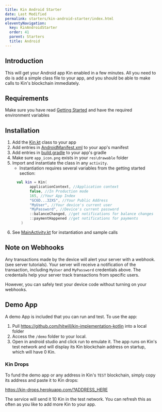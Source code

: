 ```yaml
---
title: Kin Android Starter
date: Last Modified
permalink: starters/kin-android-starter/index.html
eleventyNavigation:
  key: KinAndroidStarter
  order: 41
  parent: Starters
  title: Android
---
```


## Introduction
This will get your Android app Kin enabled in a few minutes. All you need to do is add a simple class file to your app, and you should be able to make calls to Kin's blockchain immediately.


## Requirements
Make sure you have read [Getting Started](/tutorials/getting-started/) and have the required environment variables


## Installation

1. Add the [Kin.kt](https://github.com/hitwill/kin-implementation-kotlin/blob/master/app/src/main/java/com/kin/kin/Kin.kt) class to your app 
2. Add entries in [AndroidManifest.xml](https://github.com/hitwill/kin-implementation-kotlin/blob/master/quick-start/AndroidManifest.xml) to your app's manifest
3. Add entries in [build.gradle](https://github.com/hitwill/kin-implementation-kotlin/blob/master/quick-start/build.gradle) to your app's gradle
4. Make sure `app_icon.png` exists in your `res\drawable` folder
5. Import and instantiate the class in any `activity`. 
    * Instantiation requires several variables from the getting started section:
    ```kotlin
      val kin = Kin(
            applicationContext, //Application context
            false, //In Production mode
            165, //Your App Index
            "GC6D...32XS", //Your Public Address
            "MyUser", //Your device's current user
            "MyPassword", //Device's current password
            ::balanceChanged, //get notifications for balance changes
            ::paymentHappened //get notifications for payments
        )
    ```
6. See [MainActivity.kt](https://github.com/hitwill/kin-implementation-kotlin/blob/master/quick-start/MainActivity.kt) for instantiation and sample calls

## Note on Webhooks
Any transactions made by the device will alert your server with a webhook. (see server tutorials). Your server will receive a notification of the transaction, including `MyUser` and `MyPassword` credentials above. The credentails help your server track transactions from specific users.

However, you can safely test your device code without turning on your webhooks.

## Demo App
A demo App is included that you can run and test. To use the app:

1. Pull https://github.com/hitwill/kin-implementation-kotlin into a local folder 
2. Access the `/demo` folder to your local.
3. Open in android studio and click run to emulate it. The app runs on Kin's test network and will display its Kin blockchain address on startup, which will have 0 Kin.

### Kin Drops
To fund the demo app or any address in Kin's `TEST` blockchain,  simply copy its address and paste it to Kin drops:

https://kin-drops.herokuapp.com/?ADDRESS_HERE

The service will send it 10 Kin in the test network. You can refresh this as often as you like to add more Kin to your app.

